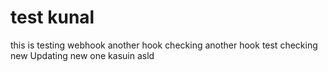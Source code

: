 # test kunal
this is testing webhook
another hook
checking another hook test
checking new
Updating new one
kasuin
asld

